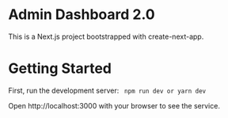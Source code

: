 # Admin Dashboard 2.0
This is a Next.js project bootstrapped with create-next-app.

# Getting Started
First, run the development server:
<code>
npm run dev
or
yarn dev
</code>

Open http://localhost:3000 with your browser to see the service.

